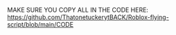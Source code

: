MAKE SURE YOU COPY ALL IN THE CODE HERE: https://github.com/ThatonetuckerytBACK/Roblox-flying-script/blob/main/CODE
